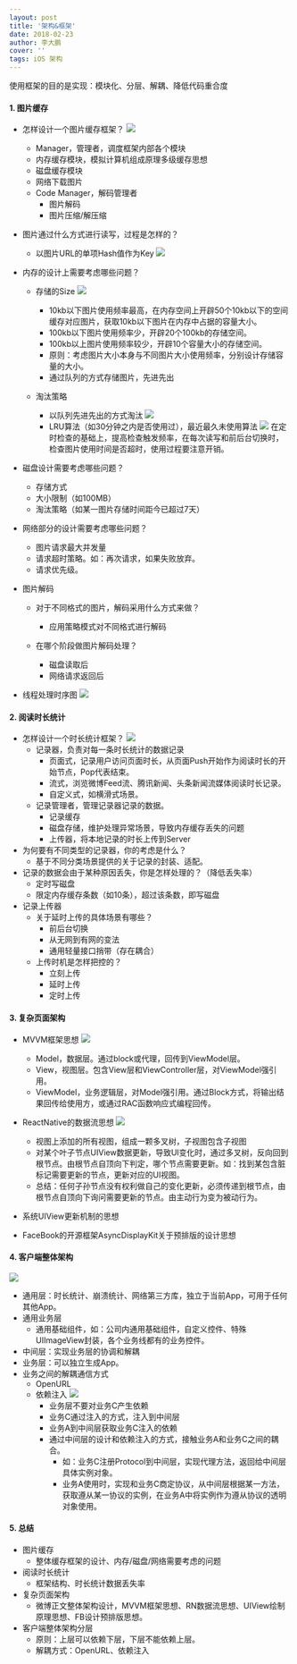 ```yaml
---
layout: post
title: '架构&框架'
date: 2018-02-23
author: 李大鹏
cover: ''
tags: iOS 架构
---
```

使用框架的目的是实现：模块化、分层、解耦、降低代码重合度

#### 1. 图片缓存
* 怎样设计一个图片缓存框架？
![](http://files.pandaleo.cn/25ec8fec6e61e12ec21d1233dcc0f9d7.png?imageMogr2/thumbnail/!50p)
    * Manager，管理者，调度框架内部各个模块
    * 内存缓存模块，模拟计算机组成原理多级缓存思想
    * 磁盘缓存模块
    * 网络下载图片
    * Code Manager，解码管理者
        * 图片解码
        * 图片压缩/解压缩  


* 图片通过什么方式进行读写，过程是怎样的？

    * 以图片URL的单项Hash值作为Key
![](http://files.pandaleo.cn/337f61757b32210bd3ded432d4c37c49.png?imageMogr2/thumbnail/!50p)


* 内存的设计上需要考虑哪些问题？
    * 存储的Size
![](http://files.pandaleo.cn/f62d8bea79809d2e5b5275349320f913.png?imageMogr2/thumbnail/!50p)
        * 10kb以下图片使用频率最高，在内存空间上开辟50个10kb以下的空间缓存对应图片，获取10kb以下图片在内存中占据的容量大小。
        * 100kb以下图片使用频率少，开辟20个100kb的存储空间。
        * 100kb以上图片使用频率较少，开辟10个容量大小的存储空间。
        * 原则：考虑图片大小本身与不同图片大小使用频率，分别设计存储容量的大小。
        * 通过队列的方式存储图片，先进先出

    * 淘汰策略

        * 以队列先进先出的方式淘汰
![](http://files.pandaleo.cn/c0b16c0285539d0679c6a000af16678d.png?imageMogr2/thumbnail/!50p)
        * LRU算法（如30分钟之内是否使用过），最近最久未使用算法
![](http://files.pandaleo.cn/f21835151f1d83ea29e386a14da1d6f0.png?imageMogr2/thumbnail/!50p)
在定时检查的基础上，提高检查触发频率，在每次读写和前后台切换时，检查图片使用时间是否超时，使用过程要注意开销。
* 磁盘设计需要考虑哪些问题？
    * 存储方式
    * 大小限制（如100MB）
    * 淘汰策略（如某一图片存储时间距今已超过7天）  

* 网络部分的设计需要考虑哪些问题？
    * 图片请求最大并发量
    * 请求超时策略。如：再次请求，如果失败放弃。
    * 请求优先级。  

* 图片解码
    * 对于不同格式的图片，解码采用什么方式来做？
        * 应用策略模式对不同格式进行解码  

    * 在哪个阶段做图片解码处理？
        * 磁盘读取后
        * 网络请求返回后  

* 线程处理时序图
![](http://files.pandaleo.cn/1d32b28c9fa966def524d356ee8f08dc.png?imageMogr2/thumbnail/!50p)


#### 2. 阅读时长统计
* 怎样设计一个时长统计框架？
![](http://files.pandaleo.cn/4fc11d1a01e14397db3c248a1069475f.png?imageMogr2/thumbnail/!50p)
    * 记录器，负责对每一条时长统计的数据记录
        * 页面式，记录用户访问页面时长，从页面Push开始作为阅读时长的开始节点，Pop代表结束。
        * 流式，浏览微博Feed流、腾讯新闻、头条新闻流媒体阅读时长记录。
        * 自定义式，如横滑式场景。
    * 记录管理者，管理记录器记录的数据。
        * 记录缓存
        * 磁盘存储，维护处理异常场景，导致内存缓存丢失的问题
        * 上传器，将本地记录的时长上传到Server
* 为何要有不同类型的记录器，你的考虑是什么？
    * 基于不同分类场景提供的关于记录的封装、适配。
* 记录的数据会由于某种原因丢失，你是怎样处理的？（降低丢失率）
    * 定时写磁盘
    * 限定内存缓存条数（如10条），超过该条数，即写磁盘
* 记录上传器
    * 关于延时上传的具体场景有哪些？
        * 前后台切换
        * 从无网到有网的变法
        * 通用轻量接口捎带（存在耦合）
    * 上传时机是怎样把控的？
        * 立刻上传
        * 延时上传
        * 定时上传  



#### 3. 复杂页面架构
* MVVM框架思想
![](http://files.pandaleo.cn/23573bdc9793c685e878a22128e96bd9.png?imageMogr2/thumbnail/!50p)
    * Model，数据层。通过block或代理，回传到ViewModel层。
    * View，视图层。包含View层和ViewController层，对ViewModel强引用。
    * ViewModel，业务逻辑层，对Model强引用。通过Block方式，将输出结果回传给使用方，或通过RAC函数响应式编程回传。

* ReactNative的数据流思想
![](http://files.pandaleo.cn/efe05152b945cb0a83f63d42fddefadb.png?imageMogr2/thumbnail/!50p)
    * 视图上添加的所有视图，组成一颗多叉树，子视图包含子视图
    * 对某个叶子节点UIView数据更新，导致UI变化时，通过多叉树，反向回到根节点。由根节点自顶向下判定，哪个节点需要更新。如：找到某包含脏标记需要更新的节点，更新对应的UI视图。
    * 总结：任何子孙节点没有权利做自己的变化更新，必须传递到根节点，由根节点自顶向下询问需要更新的节点。由主动行为变为被动行为。  

* 系统UIView更新机制的思想
* FaceBook的开源框架AsyncDisplayKit关于预排版的设计思想  

#### 4. 客户端整体架构
![](http://files.pandaleo.cn/1d6f74f5c29d65b056f52a6089cc7a48.png?imageMogr2/thumbnail/!50p)
* 通用层：时长统计、崩溃统计、网络第三方库，独立于当前App，可用于任何其他App。
* 通用业务层
    * 通用基础组件，如：公司内通用基础组件，自定义控件、特殊UIImageView封装，各个业务线都有的业务控件。
* 中间层：实现业务层的协调和解耦
* 业务层：可以独立生成App。
* 业务之间的解耦通信方式
    * OpenURL
    * 依赖注入
![](http://files.pandaleo.cn/584309487e51f8c37d27f7f237dda25c.png?imageMogr2/thumbnail/!50p)
        * 业务层不要对业务C产生依赖
        * 业务C通过注入的方式，注入到中间层
        * 业务A到中间层获取业务C注入的依赖
        * 通过中间层的设计和依赖注入的方式，接触业务A和业务C之间的耦合。
            * 如：业务C注册Protocol到中间层，实现代理方法，返回给中间层具体实例对象。
            * 业务A使用时，实现和业务C商定协议，从中间层根据某一方法，获取遵从某一协议的实例，在业务A中将实例作为遵从协议的透明对象使用。  


#### 5. 总结
* 图片缓存
    * 整体缓存框架的设计、内存/磁盘/网络需要考虑的问题
* 阅读时长统计
    * 框架结构、时长统计数据丢失率
* 复杂页面架构
    * 微博正文整体架构设计，MVVM框架思想、RN数据流思想、UIView绘制原理思想、FB设计预排版思想。
* 客户端整体架构分层
    * 原则：上层可以依赖下层，下层不能依赖上层。
    * 解耦方式：OpenURL、依赖注入
